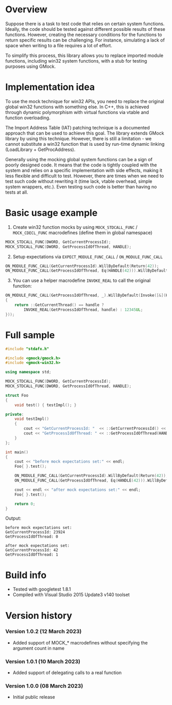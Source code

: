 # Overview

Suppose there is a task to test code that relies on certain system functions. Ideally, the code should be tested against different possible results of these functions. However, creating the necessary conditions for the functions to return specific results can be challenging. For instance, simulating a lack of space when writing to a file requires a lot of effort.

To simplify this process, this library allows you to replace imported module functions, including win32 system functions, with a stub for testing purposes using GMock.

# Implementation idea

To use the mock technique for win32 APIs, you need to replace the original global win32 functions with something else. In C++, this is achieved through dynamic polymorphism with virtual functions via vtable and function overloading.

The Import Address Table (IAT) patching technique is a documented approach that can be used to achieve this goal. The library extends GMock library by using this technique. However, there is still a limitation - we cannot substitute a win32 function that is used by run-time dynamic linking (LoadLibrary + GetProcAddress).

Generally using the mocking global system functions can be a sign of poorly designed code. It means that the code is tightly coupled with the system and relies on a specific implementation with side effects, making it less flexible and difficult to test. However, there are times when we need to test such code without rewriting it (time lack, vtable overhead, simple system wrappers, etc.). Even testing such code is better than having no tests at all.

# Basic usage example

1. Create win32 function mocks by using `MOCK_STDCALL_FUNC` / `MOCK_CDECL_FUNC` macrodefines (define them in global namespace)

```cpp
MOCK_STDCALL_FUNC(DWORD, GetCurrentProcessId);
MOCK_STDCALL_FUNC(DWORD, GetProcessIdOfThread, HANDLE);
```

2. Setup expectations via `EXPECT_MODULE_FUNC_CALL` / `ON_MODULE_FUNC_CALL`

```cpp
ON_MODULE_FUNC_CALL(GetCurrentProcessId).WillByDefault(Return(42));
ON_MODULE_FUNC_CALL(GetProcessIdOfThread, Eq(HANDLE(42))).WillByDefault(Return(1));
```

3. You can use a helper macrodefine `INVOKE_REAL` to call the original function:

```cpp
ON_MODULE_FUNC_CALL(GetProcessIdOfThread, _).WillByDefault(Invoke([&](HANDLE handle) -> DWORD
{
    return ::GetCurrentThread() == handle ?
        INVOKE_REAL(GetProcessIdOfThread, handle) : 12345UL;
}));
```

# Full sample

```cpp
#include "stdafx.h"

#include <gmock/gmock.h>
#include <gmock-win32.h>

using namespace std;

MOCK_STDCALL_FUNC(DWORD, GetCurrentProcessId);
MOCK_STDCALL_FUNC(DWORD, GetProcessIdOfThread, HANDLE);

struct Foo
{
    void test() { testImpl(); }

private:
    void testImpl()
    {
        cout << "GetCurrentProcessId: "  << ::GetCurrentProcessId() << endl;
        cout << "GetProcessIdOfThread: " << ::GetProcessIdOfThread(HANDLE(42)) << endl;
    }
};

int main()
{
    cout << "before mock expectations set:" << endl;
    Foo{ }.test();

    ON_MODULE_FUNC_CALL(GetCurrentProcessId).WillByDefault(Return(42));
    ON_MODULE_FUNC_CALL(GetProcessIdOfThread, Eq(HANDLE(42))).WillByDefault(Return(1));

    cout << endl << "after mock expectations set:" << endl;
    Foo{ }.test();

    return 0;
}
```

Output:
```console
before mock expectations set:
GetCurrentProcessId: 23924
GetProcessIdOfThread: 0

after mock expectations set:
GetCurrentProcessId: 42
GetProcessIdOfThread: 1
```

# Build info

- Tested with googletest 1.8.1
- Compiled with Visual Studio 2015 Update3 v140 toolset

# Version history

### Version 1.0.2 (12 March 2023)
- Added support of MOCK_* macrodefines without specifying the argument count in name

### Version 1.0.1 (10 March 2023)
- Added support of delegating calls to a real function

### Version 1.0.0 (08 March 2023)
- Initial public release
